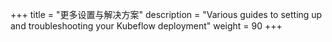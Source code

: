 +++
title = "更多设置与解决方案"
description = "Various guides to setting up and troubleshooting your Kubeflow deployment"
weight = 90
+++
